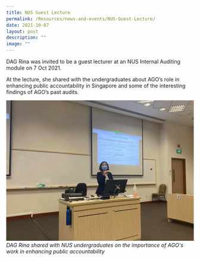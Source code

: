 ```yaml
---
title: NUS Guest Lecture
permalink: /Resources/news-and-events/NUS-Guest-Lecture/
date: 2021-10-07
layout: post
description: ""
image: ""
---
```

DAG Rina was invited to be a guest lecturer at an NUS Internal Auditing module on 7 Oct 2021. 

At the lecture, she shared with the undergraduates about AGO’s role in enhancing public accountability in Singapore and some of the interesting findings of AGO’s past audits.

![](/images/News%20&%20Events%20Photos/2021/nus-lecture-2021.jpeg)
*DAG Rina shared with NUS undergraduates on the importance of AGO's work in enhancing public accountability*